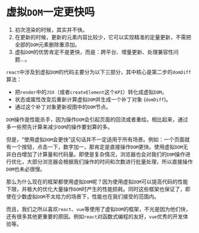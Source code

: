 # 虚拟`DOM`一定更快吗

1. 初次渲染的时候，其实并不快。
2. 在更新的时候，更新的元素内容比较少，它可以实现精准的定量更新，不需把全部的`DOM`元素删除重添加。
3. 虚拟`DOM`的优势肯定不是更快，而是：跨平台、增量更新、处理兼容性问题...。

`react`中涉及到虚拟`DOM`的代码主要分为以下三部分，其中核心是第二步的`domDiff`算法：

- 把`render`中的`JSX`（或者`createElement`这个`API`）转化成虚拟`DOM`。
- 状态或属性改变后重新计算虚拟`DOM`并生成一个补丁对象 (`domDiff`)。
- 通过这个补丁对象更新视图中的`DOM`节点。

`DOM`操作是性能杀手，因为操作`DOM`会引起页面的回流或者重绘。相比起来，通过多一些预先计算来减少`DOM`的操作要划算的多。

但是，“使用虚拟`DOM`会更快”这句话并不一定适用于所有场景。例如：一个页面就有一个按钮，点击一下，数字加一，那肯定是直接操作`DOM`更快。使用虚拟`DOM`无非白白增加了计算量和代码量。即使是复杂情况，浏览器也会对我们的`DOM`操作进行优化，大部分浏览器会根据我们操作的时间和次数进行批量处理，所以直接操作`DOM`也未必很慢。

那么为什么现在的框架都使用虚拟`DOM`呢？因为使用虚拟`DOM`可以提高代码的性能下限，并极大的优化大量操作`DOM`时产生的性能损耗。同时这些框架也保证了，即使在少数虚拟`DOM`不太给力的场景下，性能也在我们接受的范围内。

而且，我们之所以喜欢`react`、`vue`等使用了虚拟`DOM`的框架，不光是因为他们快，还有很多其他更重要的原因。例如`react`对函数式编程的友好，`vue`优秀的开发体验等。

